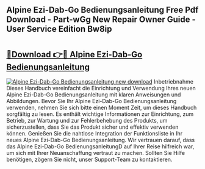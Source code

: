 ## Alpine Ezi-Dab-Go Bedienungsanleitung Free Pdf Download - Part-wGg New Repair Owner Guide - User Service Edition Bw8ip

# <h2><a href="http://df1h488.blite.top/?on=Alpine+Ezi-Dab-Go+Bedienungsanleitung">🔗Download 👉🔴 Alpine Ezi-Dab-Go Bedienungsanleitung</a></h2>

[![Alpine Ezi-Dab-Go Bedienungsanleitung new download](https://i.imgur.com/lujVjoI.png)](http://df1h488.blite.top/?on=Alpine+Ezi-Dab-Go+Bedienungsanleitung)
Inbetriebnahme Dieses Handbuch vereinfacht die Einrichtung und Verwendung Ihres neuen Alpine Ezi-Dab-Go Bedienungsanleitung mit klaren Anweisungen und Abbildungen. Bevor Sie Ihr Alpine Ezi-Dab-Go Bedienungsanleitung verwenden, nehmen Sie sich bitte einen Moment Zeit, um dieses Handbuch sorgfältig zu lesen. Es enthält wichtige Informationen zur Einrichtung, zum Betrieb, zur Wartung und zur Fehlerbehebung des Produkts, um sicherzustellen, dass Sie das Produkt sicher und effektiv verwenden können. Genießen Sie die nahtlose Integration der Funktionsliste in Ihr neues Alpine Ezi-Dab-Go Bedienungsanleitung. Wir vertrauen darauf, dass das Alpine Ezi-Dab-Go BedienungsanleitungD auf Ihrer Reise hilfreich war, um sich mit Ihrer Neuanschaffung vertraut zu machen. Sollten Sie Hilfe benötigen, zögern Sie nicht, unser Support-Team zu kontaktieren.
